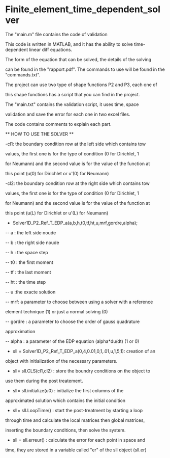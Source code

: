 # Finite_element_time_dependent_solver
The "main.m" file contains the code of validation 

This code is written in MATLAB, and it has the ability to solve time-dependent linear diff equations.

The form of the equation that can be solved, the details of the solving 

can be found in the "rapport.pdf".
The commands to use will be found in the "commands.txt".

The project can use two type of shape functions P2 and P3, each one of 

this shape functions has a script that you can find in the project.

The "main.txt" contains the validation script, it uses time, space 

validation and save the error for each one in two excel files.

The code contains comments to explain each part.	

** HOW TO USE THE SOLVER **

-cl1: the boundary condition row at the left side which contains tow 

values, the first one is for the type of condition (0 for Dirichlet, 1 

for Neumann) and the second value is for the value of the function at 

this point (u(0) for Dirichlet or u'(0) for Neumann)

-cl2: the boundary condition row at the right side which contains tow 

values, the first one is for the type of condition (0 for Dirichlet, 1 

for Neumann) and the second value is for the value of the function at 

this point (u(L) for Dirichlet or u'(L) for Neumann)

- Solver1D_P2_Ref_T_EDP_a(a,b,h,t0,tf,ht,u,mrf,gordre,alpha);

-- a  : the left side noude

-- b  : the right side noude

-- h  : the space step

-- t0 : the first moment

-- tf : the last moment 

-- ht : the time step

-- u  :the exacte solution

-- mrf: a parameter to choose between using a solver with a reference 

element technique (1) or just a normal solving (0)

-- gordre : a parameter to choose the order of gauss quadrature 

approximation 

-- alpha : a parameter of the EDP equation (alpha*du/dt) (1 or 0)


- sll = Solver1D_P2_Ref_T_EDP_a(0,4,0.01,0,1,.01,u,1,5,1): creation of an 

object with initialization of the necessary parameters.

- sll= sll.CLS(cl1,cl2) : store the boundry conditions on the object to 

use them during the post treatement.

- sll= sll.initialize(u0) : initialize the first columns of the 

approximated solution which contains the initial condition

- sll= sll.LoopTime() : start the post-treatment by starting a loop 

through time and calculate the local matrices then global matrices, 

inserting the boundary conditions, then solve the system.

- sll = sll.erreur() : calculate the error for each point in space and 

time, they are stored in a variable called "er" of the sll object (sll.er)







